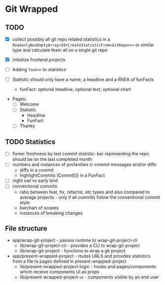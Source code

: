 # Git Wrapped

## TODO

- [x] collect possibly all git repo related statistics in a `ReadonlyNonEmptyArray<IO<CreateStatisticFrom<GitRepo>>>` or similar type and calculate them all on a single git repo
- [x] initialize frontend projects
- [ ] Adding `Task<>` to statistics
- [ ] Statistic should only have a name, a headline and a RNEA of funFacts

  - funFact: optional headline, optional text, optional chart

- Pages:
  - [ ] Welcome
  - [ ] Statistic
    - Headline
    - FunFact
  - [ ] Thanks

## TODO Statistics

- [ ] fixme: freshness by last commit statistic: bar representing the repo should be on the last completed month
- [ ] numbers and instances of profanities in commit messages and/or diffs
  - diffs in a commit
  - highlightCommits (Commit[]) in a FunFact
- [ ] night owl vs early bird
- [ ] conventional commits
  - ratio between feat, fix, refactor, etc types and also compared to average projects - only if all commits follow the conventional commit style
  - barchart of scopes
  - instances of breaking changes

## File structure

- app/wrap-git-project - passes runtime to wrap-git-project-cli
  - lib/wrap-git-project-cli - provides a CLI to wrap-git-project
  - lib/wrap-git-project - functions to wrap a git project
- app/present-wrapped-project - routes URLS and provides statistics from a file to pages defined in present-wrapped-project
  - lib/present-wrapped-project-logic - hooks and pages/components which receive components UI as props
  - lib/present-wrapped-project-ui - components visible by an end user
